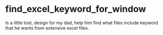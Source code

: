 # find_excel_keyword_for_window
Is a little tool, design for my dad, help him find what files include keyword that he wants from extensive excel files.
